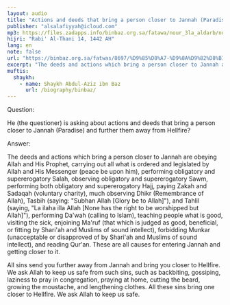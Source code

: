 ```yaml
---
layout: audio
title: "Actions and deeds that bring a person closer to Jannah (Paradise) and further them away from Hellfire"
publisher: "alsalafiyyah@icloud.com"
mp3: https://files.zadapps.info/binbaz.org.sa/fatawa/nour_3la_aldarb/nour_283/28311.mp3
hijri: "Rabi' Al-Thani 14, 1442 AH"
lang: en
note: false
url: "https://binbaz.org.sa/fatwas/8697/%D9%85%D8%A7-%D9%8A%D9%82%D8%B1%D8%A8-%D8%A7%D9%84%D9%89-%D8%A7%D9%84%D8%AC%D9%86%D8%A9-%D9%88%D9%85%D8%A7-%D9%8A%D8%A8%D8%A7%D8%B9%D8%AF-%D8%B9%D9%86-%D8%A7%D9%84%D9%86%D8%A7%D8%B1"
excerpt: "The deeds and actions which bring a person closer to Jannah are obeying Allah and His Prophet, carrying out all what is ordered and legislated by Allah and His Messenger (peace be upon him), performing obligatory and supererogatory Salah."
muftis:
  shaykh: 
    - name: Shaykh Abdul-Aziz ibn Baz
      url: /biography/binbaz/
---
```


Question: 

He (the questioner) is asking about actions and deeds that bring a person closer to Jannah (Paradise) and further them away from Hellfire? 

Answer: 

The deeds and actions which bring a person closer to Jannah are obeying Allah and His Prophet, carrying out all what is ordered and legislated by Allah and His Messenger (peace be upon him), performing obligatory and supererogatory Salah, observing obligatory and supererogatory Sawm, performing both obligatory and supererogatory Hajj, paying Zakah and Sadaqah (voluntary charity), much observing Dhikr (Remembrance of Allah), Tasbih (saying: "Subhan Allah [Glory be to Allah]"), and Tahlil (saying, "La ilaha illa Allah [None has the right to be worshipped but Allah]"), performing Da'wah (calling to Islam), teaching people what is good, visiting the sick, enjoining Ma'ruf (that which is judged as good, beneficial, or fitting by Shari'ah and Muslims of sound intellect), forbidding Munkar (unacceptable or disapproved of by Shari'ah and Muslims of sound intellect), and reading Qur'an. These are all causes for entering Jannah and getting closer to it. 

All sins send you further away from Jannah and bring you closer to Hellfire. We ask Allah to keep us safe from such sins, such as backbiting, gossiping, laziness to pray in congregation, praying at home, cutting the beard, growing the moustache, and lengthening clothes. All these sins bring one closer to Hellfire. We ask Allah to keep us safe. 
